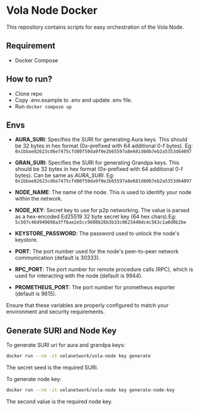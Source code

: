 # Vola Node Docker

This repository contains scripts for easy orchestration of the Vola Node.

## Requirement

- Docker Compose

## How to run?

- Clone repo
- Copy .env.example to .env and update .env file.
- Run `docker compose up`

## Envs

- **AURA_SURI**: Specifies the SURI for generating Aura keys. This should be 32 bytes in hex format (0x-prefixed with 64 additional 0-f bytes). Eg: `0x1bbae82623cd6e7475cfd80f59da9f0e2b65597a8e681d60b7eb2a5353d64097`

- **GRAN_SURI**: Specifies the SURI for generating Grandpa keys. This should be 32 bytes in hex format (0x-prefixed with 64 additional 0-f bytes). Can be same as _AURA_SURI_. Eg: `0x1bbae82623cd6e7475cfd80f59da9f0e2b65597a8e681d60b7eb2a5353d64097`

- **NODE_NAME**: The name of the node. This is used to identify your node within the network.

- **NODE_KEY**: Secret key to use for p2p networking. The value is parsed as a hex-encoded Ed25519 32 byte secret key (64 hex chars).Eg: `5c507c46d949698a3ff6ae2e5cc9808b26b3b33c0623440dc4c563c1a0d0b2be`

- **KEYSTORE_PASSWORD**: The password used to unlock the node's keystore.

- **PORT**: The port number used for the node's peer-to-peer network communication (default is 30333).

- **RPC_PORT**: The port number for remote procedure calls (RPC), which is used for interacting with the node (default is 9944).

- **PROMETHEUS_PORT**: The port number for prometheus exporter (default is 9615).

Ensure that these variables are properly configured to match your environment and security requirements.

## Generate SURI and Node Key

To generate SURI uri for aura and grandpa keys:

```bash
docker run --rm -it volanetwork/vola-node key generate
```

The secret seed is the required SURI.

To generate node key:

```bash
docker run --rm -it volanetwork/vola-node key generate-node-key
```

The second value is the required node key.
